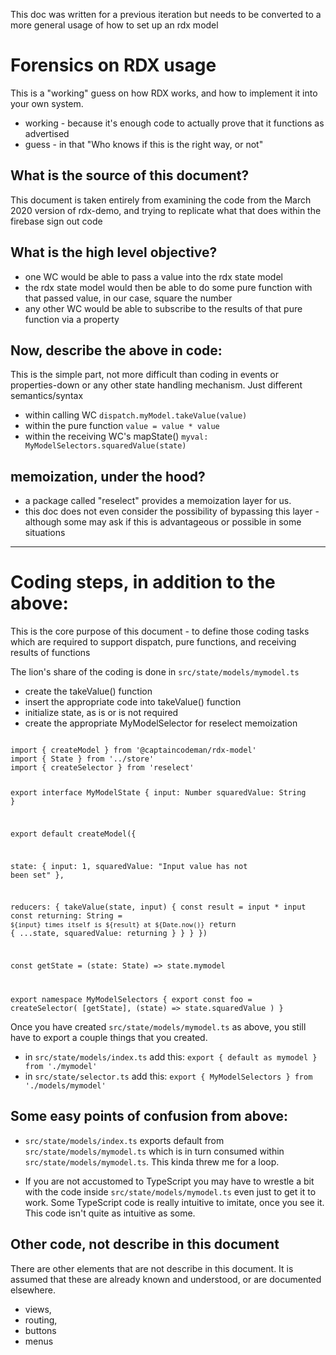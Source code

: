 This doc was written for a previous iteration but needs to be converted to a more general usage of how to set up an rdx model

# Forensics on RDX usage

This is a "working" guess on how RDX works, and how to implement it into your own system.

- working - because it's enough code to actually prove that it functions as advertised
- guess - in that "Who knows if this is the right way, or not"

## What is the source of this document?

This document is taken entirely from examining the code from the March 2020 version of rdx-demo, and trying to replicate what that does within the firebase sign out code

## What is the high level objective?

- one WC would be able to pass a value into the rdx state model
- the rdx state model would then be able to do some pure function with that passed value, in our case, square the number
- any other WC would be able to subscribe to the results of that pure function via a property

## Now, describe the above in code:

This is the simple part, not more difficult than coding in events or properties-down or any other state handling mechanism. Just different semantics/syntax

- within calling WC `dispatch.myModel.takeValue(value)`
- within the pure function `value = value * value`
- within the receiving WC's mapState() `myval: MyModelSelectors.squaredValue(state)`

## memoization, under the hood?

- a package called "reselect" provides a memoization layer for us.
- this doc does not even consider the possibility of bypassing this layer - although some may ask if this is advantageous or possible in some situations

<hr>

# Coding steps, in addition to the above:

This is the core purpose of this document - to define those coding tasks which are required to support dispatch, pure functions, and receiving results of functions

The lion's share of the coding is done in `src/state/models/mymodel.ts`

- create the takeValue() function
- insert the appropriate code into takeValue() function
- initialize state, as is or is not required
- create the appropriate MyModelSelector for reselect memoization

<code>
import { createModel } from '@captaincodeman/rdx-model'
import { State } from '../store'
import { createSelector } from 'reselect'

export interface MyModelState {
  input: Number
  squaredValue: String
}

export default createModel({

  state: <MyModelState>{
    input: 1,
    squaredValue: "Input value has not been set"
  },

  reducers: {
    takeValue(state, input) {
      const result =  input * input
      const returning: String = `${input} times itself is ${result} at ${Date.now()}`
      return { ...state, squaredValue: returning }
    }
  }
})

const getState = (state: State) => state.mymodel

export namespace MyModelSelectors {
  export const foo = createSelector(
    [getState],
    (state) => state.squaredValue
  )
}
</code>

Once you have created  `src/state/models/mymodel.ts` as above, you still have to export a couple things that you created.

- in `src/state/models/index.ts` add this: `export { default as mymodel } from './mymodel'`
- in `src/state/selector.ts` add this: `export { MyModelSelectors } from './models/mymodel'`

## Some easy points of confusion from above:

- `src/state/models/index.ts` exports default from `src/state/models/mymodel.ts` which is in turn consumed within `src/state/models/mymodel.ts`. This kinda threw me for a loop.

- If you are not accustomed to TypeScript you may have to wrestle a bit with the code inside `src/state/models/mymodel.ts` even just to get it to work. Some TypeScript code is really intuitive to imitate, once you see it. This code isn't quite as intuitive as some.

## Other code, not describe in this document

There are other elements that are not describe in this document. It is assumed that these are already known and understood, or are documented elsewhere.

- views,
- routing,
- buttons
- menus
